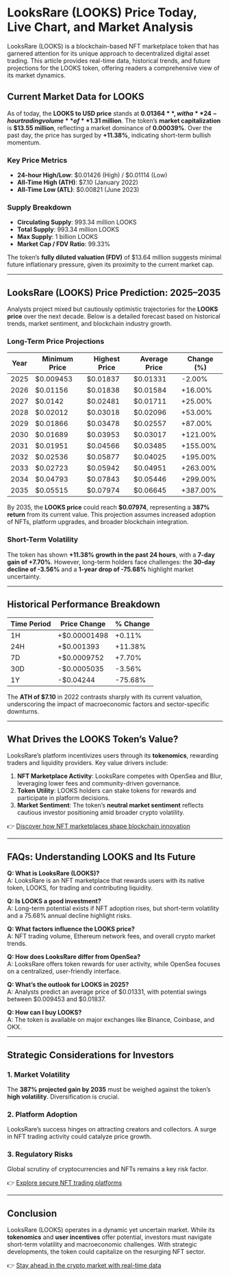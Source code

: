# LooksRare (LOOKS) Price Today, Live Chart, and Market Analysis  

LooksRare (LOOKS) is a blockchain-based NFT marketplace token that has garnered attention for its unique approach to decentralized digital asset trading. This article provides real-time data, historical trends, and future projections for the LOOKS token, offering readers a comprehensive view of its market dynamics.  

## Current Market Data for LOOKS  

As of today, the **LOOKS to USD price** stands at **$0.01364**, with a **24-hour trading volume** of **$1.31 million**. The token’s **market capitalization** is **$13.55 million**, reflecting a market dominance of **0.00039%**. Over the past day, the price has surged by **+11.38%**, indicating short-term bullish momentum.  

### Key Price Metrics  
- **24-hour High/Low**: $0.01426 (High) / $0.01114 (Low)  
- **All-Time High (ATH)**: $7.10 (January 2022)  
- **All-Time Low (ATL)**: $0.00821 (June 2023)  

### Supply Breakdown  
- **Circulating Supply**: 993.34 million LOOKS  
- **Total Supply**: 993.34 million LOOKS  
- **Max Supply**: 1 billion LOOKS  
- **Market Cap / FDV Ratio**: 99.33%  

The token’s **fully diluted valuation (FDV)** of $13.64 million suggests minimal future inflationary pressure, given its proximity to the current market cap.  

---

## LooksRare (LOOKS) Price Prediction: 2025–2035  

Analysts project mixed but cautiously optimistic trajectories for the **LOOKS price** over the next decade. Below is a detailed forecast based on historical trends, market sentiment, and blockchain industry growth.  

### Long-Term Price Projections  

| Year   | Minimum Price | Highest Price | Average Price | Change (%) |
|--------|---------------|---------------|---------------|------------|
| 2025   | $0.009453     | $0.01837      | $0.01331      | -2.00%     |
| 2026   | $0.01156      | $0.01838      | $0.01584      | +16.00%    |
| 2027   | $0.0142       | $0.02481      | $0.01711      | +25.00%    |
| 2028   | $0.02012      | $0.03018      | $0.02096      | +53.00%    |
| 2029   | $0.01866      | $0.03478      | $0.02557      | +87.00%    |
| 2030   | $0.01689      | $0.03953      | $0.03017      | +121.00%   |
| 2031   | $0.01951      | $0.04566      | $0.03485      | +155.00%   |
| 2032   | $0.02536      | $0.05877      | $0.04025      | +195.00%   |
| 2033   | $0.02723      | $0.05942      | $0.04951      | +263.00%   |
| 2034   | $0.04793      | $0.07843      | $0.05446      | +299.00%   |
| 2035   | $0.05515      | $0.07974      | $0.06645      | +387.00%   |

By 2035, the **LOOKS price** could reach **$0.07974**, representing a **387% return** from its current value. This projection assumes increased adoption of NFTs, platform upgrades, and broader blockchain integration.  

### Short-Term Volatility  
The token has shown **+11.38% growth in the past 24 hours**, with a **7-day gain of +7.70%**. However, long-term holders face challenges: the **30-day decline of -3.56%** and a **1-year drop of -75.68%** highlight market uncertainty.  

---

## Historical Performance Breakdown  

| Time Period | Price Change       | % Change  |
|-------------|--------------------|-----------|
| 1H          | +$0.00001498       | +0.11%    |
| 24H         | +$0.001393         | +11.38%   |
| 7D          | +$0.0009752        | +7.70%    |
| 30D         | -$0.0005035        | -3.56%    |
| 1Y          | -$0.04244          | -75.68%   |

The **ATH of $7.10** in 2022 contrasts sharply with its current valuation, underscoring the impact of macroeconomic factors and sector-specific downturns.  

---

## What Drives the LOOKS Token’s Value?  

LooksRare’s platform incentivizes users through its **tokenomics**, rewarding traders and liquidity providers. Key value drivers include:  

1. **NFT Marketplace Activity**: LooksRare competes with OpenSea and Blur, leveraging lower fees and community-driven governance.  
2. **Token Utility**: LOOKS holders can stake tokens for rewards and participate in platform decisions.  
3. **Market Sentiment**: The token’s **neutral market sentiment** reflects cautious investor positioning amid broader crypto volatility.  

👉 [Discover how NFT marketplaces shape blockchain innovation](https://bit.ly/okx-bonus)  

---

## FAQs: Understanding LOOKS and Its Future  

**Q: What is LooksRare (LOOKS)?**  
A: LooksRare is an NFT marketplace that rewards users with its native token, LOOKS, for trading and contributing liquidity.  

**Q: Is LOOKS a good investment?**  
A: Long-term potential exists if NFT adoption rises, but short-term volatility and a 75.68% annual decline highlight risks.  

**Q: What factors influence the LOOKS price?**  
A: NFT trading volume, Ethereum network fees, and overall crypto market trends.  

**Q: How does LooksRare differ from OpenSea?**  
A: LooksRare offers token rewards for user activity, while OpenSea focuses on a centralized, user-friendly interface.  

**Q: What’s the outlook for LOOKS in 2025?**  
A: Analysts predict an average price of $0.01331, with potential swings between $0.009453 and $0.01837.  

**Q: How can I buy LOOKS?**  
A: The token is available on major exchanges like Binance, Coinbase, and OKX.  

---

## Strategic Considerations for Investors  

### 1. **Market Volatility**  
The **387% projected gain by 2035** must be weighed against the token’s **high volatility**. Diversification is crucial.  

### 2. **Platform Adoption**  
LooksRare’s success hinges on attracting creators and collectors. A surge in NFT trading activity could catalyze price growth.  

### 3. **Regulatory Risks**  
Global scrutiny of cryptocurrencies and NFTs remains a key risk factor.  

👉 [Explore secure NFT trading platforms](https://bit.ly/okx-bonus)  

---

## Conclusion  

LooksRare (LOOKS) operates in a dynamic yet uncertain market. While its **tokenomics** and **user incentives** offer potential, investors must navigate short-term volatility and macroeconomic challenges. With strategic developments, the token could capitalize on the resurging NFT sector.  

👉 [Stay ahead in the crypto market with real-time data](https://bit.ly/okx-bonus)